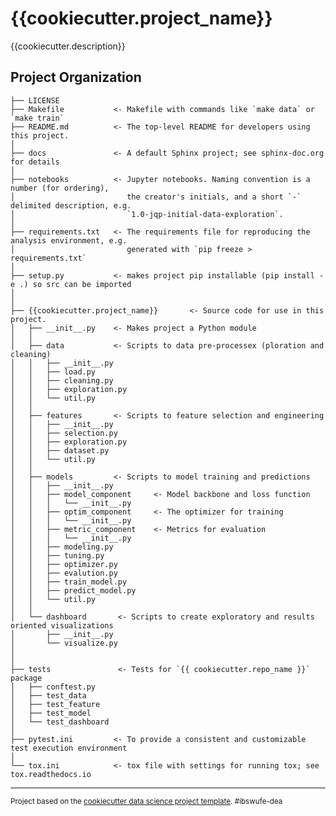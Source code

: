 {{cookiecutter.project_name}}
==============================

{{cookiecutter.description}}

Project Organization
------------

    ├── LICENSE
    ├── Makefile           <- Makefile with commands like `make data` or `make train`
    ├── README.md          <- The top-level README for developers using this project.
    │
    ├── docs               <- A default Sphinx project; see sphinx-doc.org for details
    │
    ├── notebooks          <- Jupyter notebooks. Naming convention is a number (for ordering),
    │                         the creator's initials, and a short `-` delimited description, e.g.
    │                         `1.0-jqp-initial-data-exploration`.
    │
    ├── requirements.txt   <- The requirements file for reproducing the analysis environment, e.g.
    │                         generated with `pip freeze > requirements.txt`
    │
    ├── setup.py           <- makes project pip installable (pip install -e .) so src can be imported
    │
    │
    ├── {{cookiecutter.project_name}}       <- Source code for use in this project.
    │   ├── __init__.py    <- Makes project a Python module
    │   │
    │   ├── data           <- Scripts to data pre-processex (ploration and cleaning)
    │   │   ├── __init__.py    
    │   │   ├── load.py
    │   │   ├── cleaning.py
    │   │   ├── exploration.py
    │   │   └── util.py
    │   │
    │   ├── features       <- Scripts to feature selection and engineering
    │   │   ├── __init__.py    
    │   │   ├── selection.py
    │   │   ├── exploration.py
    │   │   ├── dataset.py
    │   │   └── util.py
    │   │
    │   ├── models         <- Scripts to model training and predictions
    │   │   ├── __init__.py    
    │   │   ├── model_component     <- Model backbone and loss function 
    │   │   │   └── __init__.py
    │   │   ├── optim_component     <- The optimizer for training
    │   │   │   └── __init__.py
    │   │   ├── metric_component    <- Metrics for evaluation  
    │   │   │   └── __init__.py
    │   │   ├── modeling.py
    │   │   ├── tuning.py
    │   │   ├── optimizer.py
    │   │   ├── evalution.py
    │   │   ├── train_model.py
    │   │   ├── predict_model.py
    │   │   └── util.py
    │   │
    │   └── dashboard       <- Scripts to create exploratory and results oriented visualizations
    │       ├── __init__.py  
    │       └── visualize.py
    │
    │
    ├── tests               <- Tests for `{{ cookiecutter.repo_name }}` package
    │   ├── conftest.py 
    │   ├── test_data
    │   ├── test_feature
    │   ├── test_model
    │   └── test_dashboard
    │
    ├── pytest.ini         <- To provide a consistent and customizable test execution environment
    │
    └── tox.ini            <- tox file with settings for running tox; see tox.readthedocs.io


--------

<p><small>Project based on the <a target="_blank" href="https://github.com/Hanyifan1019/cookiecutter-data-science/">cookiecutter data science project template</a>. #ibswufe-dea</small></p>
